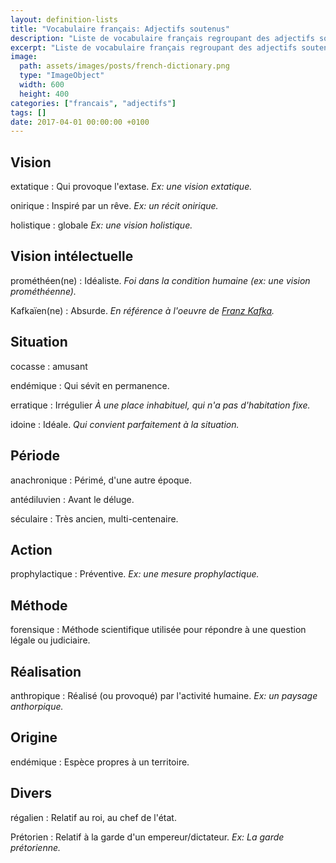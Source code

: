 ```yaml
---
layout: definition-lists
title: "Vocabulaire français: Adjectifs soutenus"
description: "Liste de vocabulaire français regroupant des adjectifs soutenus relativement courant."
excerpt: "Liste de vocabulaire français regroupant des adjectifs soutenus relativement courant."
image:
  path: assets/images/posts/french-dictionary.png
  type: "ImageObject"
  width: 600
  height: 400
categories: ["francais", "adjectifs"]
tags: []
date: 2017-04-01 00:00:00 +0100
---
```


## Vision

extatique
: Qui provoque l'extase.
*Ex: une vision extatique.*

onirique
: Inspiré par un rêve.
*Ex: un récit onirique.*

holistique
: globale
*Ex: une vision holistique.*


## Vision intélectuelle

prométhéen(ne)
: Idéaliste.
*Foi dans la condition humaine (ex: une vision prométhéenne).*

Kafkaïen(ne)
: Absurde.
*En référence à l'oeuvre de [Franz Kafka](https://fr.wikipedia.org/wiki/Franz_Kafka).*


## Situation

cocasse
: amusant


endémique
: Qui sévit en permanence.

erratique
: Irrégulier
*À une place inhabituel, qui n'a pas d'habitation fixe.*

idoine
: Idéale.
*Qui convient parfaitement à la situation.*


## Période

anachronique
: Périmé, d'une autre époque.

antédiluvien
: Avant le déluge.

séculaire
: Très ancien, multi-centenaire.


## Action

prophylactique
: Préventive.
*Ex: une mesure prophylactique.*


## Méthode

forensique
: Méthode scientifique utilisée pour répondre à une question légale ou judiciaire.


## Réalisation

anthropique
: Réalisé (ou provoqué) par l'activité humaine.
*Ex: un paysage anthorpique.*


## Origine

endémique
: Espèce propres à un territoire.


## Divers

régalien
: Relatif au roi, au chef de l'état.

Prétorien
: Relatif à la garde d'un empereur/dictateur.
*Ex: La garde prétorienne.*
